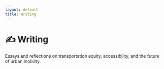 ```yaml
---
layout: default
title: Writing
---
```


# ✍️ Writing

Essays and reflections on transportation equity, accessibility, and the future of urban mobility.
